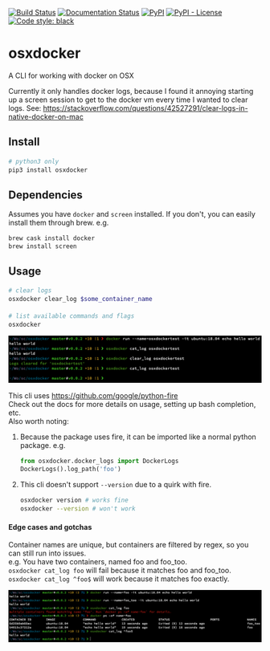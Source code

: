 [![Build Status](https://github.com/ConorSheehan1/osxdocker/workflows/ci/badge.svg)](https://github.com/ConorSheehan1/osxdocker/actions/)
[![Documentation Status](https://readthedocs.org/projects/osxdocker/badge/?version=latest)](https://osxdocker.readthedocs.io)
[![PyPI](https://img.shields.io/pypi/v/osxdocker)](https://pypi.org/project/osxdocker/)
[![PyPI - License](https://img.shields.io/pypi/l/osxdocker)](https://opensource.org/licenses/MIT)
[![Code style: black](https://img.shields.io/badge/code%20style-black-000000.svg)](https://github.com/psf/black)

# osxdocker
A CLI for working with docker on OSX 

Currently it only handles docker logs, because I found it annoying starting up a screen session to get to the docker vm every time I wanted to clear logs.
See: https://stackoverflow.com/questions/42527291/clear-logs-in-native-docker-on-mac

## Install
```bash
# python3 only
pip3 install osxdocker
```

## Dependencies
Assumes you have `docker` and `screen` installed. If you don't, you can easily install them through brew. e.g.
```
brew cask install docker
brew install screen
```

## Usage
```bash
# clear logs
osxdocker clear_log $some_container_name

# list available commands and flags
osxdocker
```

![clear_log_example](.github/images/clear_log_example.png)

This cli uses https://github.com/google/python-fire  
Check out the docs for more details on usage, setting up bash completion, etc.  
Also worth noting:
1. Because the package uses fire, it can be imported like a normal python package. e.g.
    ```python
    from osxdocker.docker_logs import DockerLogs
    DockerLogs().log_path('foo')
    ```
2. This cli doesn't support `--version` due to a quirk with fire.
    ```bash
    osxdocker version # works fine
    osxdocker --version # won't work
    ```

#### Edge cases and gotchas
Container names are unique, but containers are filtered by regex, so you can still run into issues.  
e.g. You have two containers, named foo and foo_too.  
`osxdocker cat_log foo` will fail because it matches foo and foo_too.  
`osxdocker cat_log ^foo$` will work because it matches foo exactly.

![multiple_container_error](.github/images/multiple_container_error.png)
